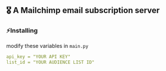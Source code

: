 ## 🎖 A Mailchimp email subscription server

### ⚡️Installing
 modify these variables in `main.py`

```yaml
api_key = "YOUR API KEY"
list_id = "YOUR AUDIENCE LIST ID"
```